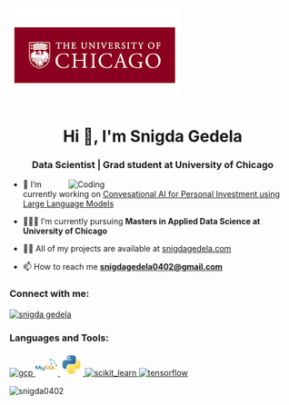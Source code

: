 <img src="download.png" alt="banner that says Sarah hart Landolt - software developer, artist, designer">

<h1 align="center">Hi 👋, I'm Snigda Gedela</h1>
<h3 align="center">Data Scientist | Grad student at University of Chicago</h3>
<img align="right" alt="Coding" width="400" src="https://cdn.rentechdigital.com/common_files/blogs/what-is-data-science-and-how-can-it-influence-decision-making-swipecart-blog-img-02-01-07-2022.gif">


- 🔭 I’m currently working on [Convesational AI for Personal Investment using Large Language Models](https://github.com/Snigda0402/Conversational-AI-for-Personal-Investment)

- 👩🏻‍🎓 I’m currently pursuing **Masters in Applied Data Science at University of Chicago**

- 👨‍💻 All of my projects are available at [snigdagedela.com](snigdagedela.com)

- 📫 How to reach me **snigdagedela0402@gmail.com**

<h3 align="left">Connect with me:</h3>
<p align="left">
<a href="https://linkedin.com/in/snigda gedela" target="blank"><img align="center" src="https://raw.githubusercontent.com/rahuldkjain/github-profile-readme-generator/master/src/images/icons/Social/linked-in-alt.svg" alt="snigda gedela" height="30" width="40" /></a>
</p>

<h3 align="left">Languages and Tools:</h3>
<p align="left"> <a href="https://cloud.google.com" target="_blank" rel="noreferrer"> <img src="https://www.vectorlogo.zone/logos/google_cloud/google_cloud-icon.svg" alt="gcp" width="40" height="40"/> </a> <a href="https://www.mysql.com/" target="_blank" rel="noreferrer"> <img src="https://raw.githubusercontent.com/devicons/devicon/master/icons/mysql/mysql-original-wordmark.svg" alt="mysql" width="40" height="40"/> </a> <a href="https://www.python.org" target="_blank" rel="noreferrer"> <img src="https://raw.githubusercontent.com/devicons/devicon/master/icons/python/python-original.svg" alt="python" width="40" height="40"/> </a> <a href="https://scikit-learn.org/" target="_blank" rel="noreferrer"> <img src="https://upload.wikimedia.org/wikipedia/commons/0/05/Scikit_learn_logo_small.svg" alt="scikit_learn" width="40" height="40"/> </a> <a href="https://www.tensorflow.org" target="_blank" rel="noreferrer"> <img src="https://www.vectorlogo.zone/logos/tensorflow/tensorflow-icon.svg" alt="tensorflow" width="40" height="40"/> </a> </p>

<p><img align="center" src="https://github-readme-stats.vercel.app/api/top-langs?username=snigda0402&show_icons=true&locale=en&layout=compact" alt="snigda0402" /></p>

